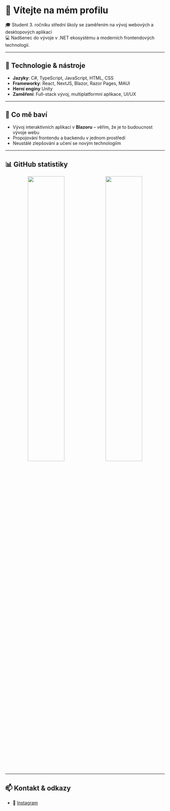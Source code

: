 # 👋 Vítejte na mém profilu

🎓 Student 3. ročníku střední školy se zaměřením na vývoj webových a desktopových aplikací <br/>
💻 Nadšenec do vývoje v .NET ekosystému a moderních frontendových technologií.

---

## 🧰 Technologie & nástroje

- **Jazyky**: C#, TypeScript, JavaScript, HTML, CSS  
- **Frameworky**: React, NextJS, Blazor, Razor Pages, MAUI
- **Herní enginy** Unity 
- **Zaměření**: Full-stack vývoj, multiplatformní aplikace, UI/UX

---

## 🚀 Co mě baví

- Vývoj interaktivních aplikací v **Blazoru** – věřím, že je to budoucnost vývoje webu  
- Propojování frontendu a backendu v jednom prostředí  
- Neustálé zlepšování a učení se novým technologiím  

---

## 📊 GitHub statistiky

<div align="center">
  <img src="https://github-readme-stats.vercel.app/api?username=tomasdavid&show_icons=true&theme=github_dark&hide=issues&rank_icon=github" width="48%" />
  <img src="https://github-readme-stats.vercel.app/api/top-langs/?username=tomasdavid&layout=compact&langs_count=6&theme=github_dark" width="48%" />
</div>

---

## 📫 Kontakt & odkazy

- 📸 [Instagram](https://www.instagram.com/tomas.webp/)  
